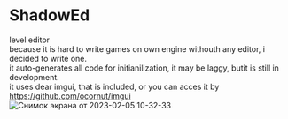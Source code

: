 # ShadowEd
level editor  
because it is hard to write games on own engine withouth any editor, i decided to write one.  
it auto-generates all code for initianilization, it may be laggy, butit is still in development.  
it uses dear imgui, that is included, or you can acces it by https://github.com/ocornut/imgui  
![Снимок экрана от 2023-02-05 10-32-33](https://user-images.githubusercontent.com/48290199/216809309-951e9ab1-eff5-4cb6-87d7-46cb3b205e5a.png)
